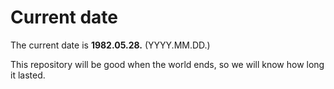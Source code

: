 # Current date

The current date is **1982.05.28.** (YYYY.MM.DD.)

This repository will be good when the world ends, so we will know how long it lasted.